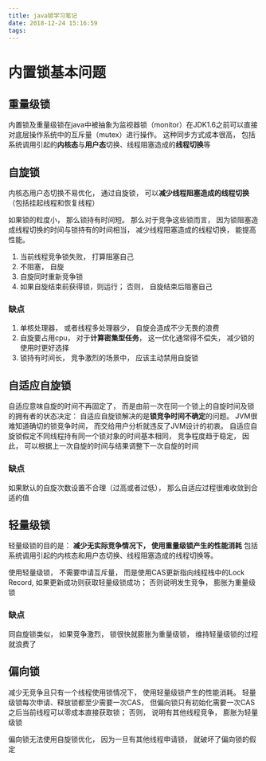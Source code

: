```yaml
---
title: java锁学习笔记
date: 2018-12-24 15:16:59
tags:
---
```


# 内置锁基本问题

## 重量级锁

内置锁及重量级锁在java中被抽象为监视器锁（monitor）在JDK1.6之前可以直接对底层操作系统中的互斥量（mutex）进行操作。 这种同步方式成本很高， 包括系统调用引起的**内核态**与**用户态**切换、线程阻塞造成的**线程切换**等 

## 自旋锁

内核态用户态切换不易优化， 通过自旋锁， 可以**减少线程阻塞造成的线程切换**（包括挂起线程和恢复线程）

如果锁的粒度小， 那么锁持有时间短。 那么对于竞争这些锁而言， 因为锁阻塞造成线程切换的时间与锁持有的时间相当， 减少线程阻塞造成的线程切换， 能提高性能。

1. 当前线程竞争锁失败， 打算阻塞自己
2. 不阻塞， 自旋
3. 自旋同时重新竞争锁
4. 如果自旋结束前获得锁，则运行； 否则， 自旋结束后阻塞自己

### 缺点

1. 单核处理器， 或者线程多处理器少， 自旋会造成不少无畏的浪费
2. 自旋要占用cpu， 对于**计算密集型任务**， 这一优化通常得不偿失， 减少锁的使用时更好选择
3. 锁持有时间长， 竞争激烈的场景中， 应该主动禁用自旋锁


## 自适应自旋锁

自适应意味自旋的时间不再固定了， 而是由前一次在同一个锁上的自旋时间及锁的拥有者的状态决定：
自适应自旋锁解决的是**锁竞争时间不确定**的问题。 JVM很难知道确切的锁竞争时间， 而交给用户分析就违反了JVM设计的初衷。 自适应自旋锁假定不同线程持有同一个锁对象的时间基本相同， 竞争程度趋于稳定， 因此， 可以根据上一次自旋的时间与结果调整下一次自旋的时间

### 缺点
如果默认的自旋次数设置不合理（过高或者过低）， 那么自适应过程很难收敛到合适的值

## 轻量级锁
轻量级锁的目的是： **减少无实际竞争情况下， 使用重量级锁产生的性能消耗** 包括系统调用引起的内核态和用户态切换、线程阻塞造成的线程切换等。

使用轻量级锁， 不需要申请互斥量， 而是使用CAS更新指向线程栈中的Lock Record, 如果更新成功则获取轻量级锁成功； 否则说明发生竞争， 膨胀为重量级锁

### 缺点
同自旋锁类似， 如果竞争激烈， 锁很快就膨胀为重量级锁， 维持轻量级锁的过程就浪费了

## 偏向锁
减少无竞争且只有一个线程使用锁情况下， 使用轻量级锁产生的性能消耗。 轻量级锁每次申请、释放锁都至少需要一次CAS， 但偏向锁只有初始化需要一次CAS
之后当前线程可以零成本直接获取锁； 否则， 说明有其他线程竞争， 膨胀为轻量级锁

偏向锁无法使用自旋锁优化， 因为一旦有其他线程申请锁， 就破坏了偏向锁的假定





